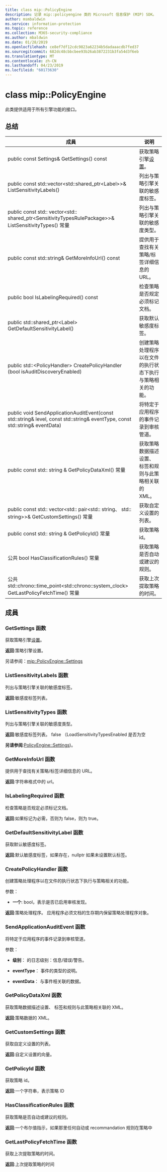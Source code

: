 ```yaml
---
title: class mip::PolicyEngine
description: 记录 mip::policyengine 类的 Microsoft 信息保护 (MIP) SDK。
author: msmbaldwin
ms.service: information-protection
ms.topic: reference
ms.collection: M365-security-compliance
ms.author: mbaldwin
ms.date: 01/28/2019
ms.openlocfilehash: ce8ef7df12cdc9823a62234b5dadaaacdb7fed37
ms.sourcegitcommit: 682dc48cbbcbee93b26ab3872231b3fa54d3f6eb
ms.translationtype: MT
ms.contentlocale: zh-CN
ms.lasthandoff: 04/23/2019
ms.locfileid: "60173630"
---
```

# <a name="class-mippolicyengine"></a>class mip::PolicyEngine 
此类提供适用于所有引擎功能的接口。
  
## <a name="summary"></a>总结
 成員                        | 说明                                
--------------------------------|---------------------------------------------
public const Settings& GetSettings() const  |  获取策略引擎[设置](class_mip_policyengine_settings.md)。
public const std::vector\<std::shared_ptr\<Label\>\>& ListSensitivityLabels()  |  列出与策略引擎关联的敏感度标签。
public const std:: vector\<std:: shared_ptr\<SensitivityTypesRulePackage\>\>& ListSensitivityTypes() 常量  |  列出与策略引擎关联的敏感度类型。
public const std::string& GetMoreInfoUrl() const  |  提供用于查找有关策略/标签详细信息的 URL。
public bool IsLabelingRequired() const  |  检查策略是否规定必须标记文档。
public std::shared_ptr\<Label\> GetDefaultSensitivityLabel()  |  获取默认敏感度标签。
public std::\<PolicyHandler\> CreatePolicyHandler (bool isAuditDiscoveryEnabled)  |  创建策略处理程序以在文件的执行状态下执行与策略相关的功能。
public void SendApplicationAuditEvent(const std::string& level, const std::string& eventType, const std::string& eventData)  |  将特定于应用程序的事件记录到审核管道。
public const std:: string & GetPolicyDataXml() 常量  |  获取策略数据描述设置、 标签和规则与此策略相关联的 XML。
public const std:: vector\<std:: pair\<std:: string、 std:: string\>\>& GetCustomSettings() 常量  |  获取自定义设置的列表。
public const std:: string & GetPolicyId() 常量  |  获取策略 id。
公共 bool HasClassificationRules() 常量  |  获取策略是否自动或建议的规则。
公共 std::chrono::time_point\<std::chrono::system_clock\> GetLastPolicyFetchTime() 常量  |  获取上次提取策略的时间。
  
## <a name="members"></a>成員
  
### <a name="getsettings-function"></a>GetSettings 函数
获取策略引擎[设置](class_mip_policyengine_settings.md)。

  
**返回**:策略引擎设置。 
  
另请参阅：[mip::PolicyEngine::Settings](class_mip_policyengine_settings.md)
  
### <a name="listsensitivitylabels-function"></a>ListSensitivityLabels 函数
列出与策略引擎关联的敏感度标签。

  
**返回**:敏感度标签列表。
  
### <a name="listsensitivitytypes-function"></a>ListSensitivityTypes 函数
列出与策略引擎关联的敏感度类型。

  
**返回**:敏感度标签列表。 false （LoadSensitivityTypesEnabled 是否为空
  
**另请参阅**:[PolicyEngine::Settings](class_mip_policyengine_settings.md))。
  
### <a name="getmoreinfourl-function"></a>GetMoreInfoUrl 函数
提供用于查找有关策略/标签详细信息的 URL。

  
**返回**:字符串格式中的 url。
  
### <a name="islabelingrequired-function"></a>IsLabelingRequired 函数
检查策略是否规定必须标记文档。

  
**返回**:如果标记为必需，否则为 false，则为 true。
  
### <a name="getdefaultsensitivitylabel-function"></a>GetDefaultSensitivityLabel 函数
获取默认敏感度标签。

  
**返回**:默认敏感度标签，如果存在，nullptr 如果未设置默认标签。
  
### <a name="createpolicyhandler-function"></a>CreatePolicyHandler 函数
创建策略处理程序以在文件的执行状态下执行与策略相关的功能。

参数：  
* **一个**: bool，表示是否已启用审核发现。



  
**返回**:策略处理程序。
应用程序必须文档的生存期内保留策略处理程序对象。
  
### <a name="sendapplicationauditevent-function"></a>SendApplicationAuditEvent 函数
将特定于应用程序的事件记录到审核管道。

参数：  
* **级别**： 的日志级别：信息/错误/警告。 


* **eventType**： 事件的类型的说明。 


* **eventData**： 与事件相关联的数据。


  
### <a name="getpolicydataxml-function"></a>GetPolicyDataXml 函数
获取策略数据描述设置、 标签和规则与此策略相关联的 XML。

  
**返回**:策略数据的 XML。
  
### <a name="getcustomsettings-function"></a>GetCustomSettings 函数
获取自定义设置的列表。

  
**返回**:自定义设置的向量。
  
### <a name="getpolicyid-function"></a>GetPolicyId 函数
获取策略 id。

  
**返回**:一个字符串，表示策略 ID
  
### <a name="hasclassificationrules-function"></a>HasClassificationRules 函数
获取策略是否自动或建议的规则。

  
**返回**:一个布尔值指示，如果那里任何自动或 recommandation 规则在策略中
  
### <a name="getlastpolicyfetchtime-function"></a>GetLastPolicyFetchTime 函数
获取上次提取策略的时间。

  
**返回**:上次提取策略的时间
